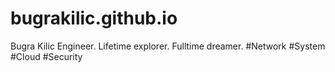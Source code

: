 # bugrakilic.github.io

Bugra Kilic 
Engineer. Lifetime explorer. Fulltime dreamer.
#Network #System #Cloud #Security